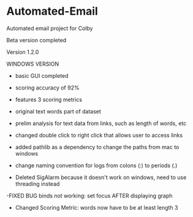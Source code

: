 # Automated-Email
Automated email project for Colby

Beta version completed

Version 1.2.0

WINDOWS VERSION

- basic GUI completed
- scoring accuracy of 92%
- features 3 scoring metrics
- original text words part of dataset
- prelim analysis for text data from links, such as length of words, etc

- changed double click to right click that allows user to access links
- added pathlib as a dependency to change the paths from mac to windows
- change naming convention for logs from colons (:) to periods (.)
- Deleted SigAlarm because it doesn't work on windows, need to use threading instead

-FIXED BUG binds not working: set focus AFTER displaying graph

- Changed Scoring Metric: words now have to be at least length 3
